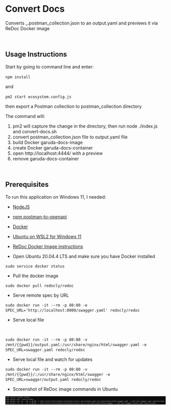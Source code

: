 # Convert Docs
Converts _.postman_collection.json to an output.yaml and previews it via ReDoc Docker image

<br>

## Usage Instructions

Start by going to command line and enter:

`
npm install 
` 

and

`
pm2 start ecosystem.config.js
`

then export a Postman collection to postman_collection directory



The command will: 
1. pm2 will capture the change in the directory, then run node ./index.js and convert-docs.sh
2. convert postman_collection.json file to output.yaml file
3. build Docker garuda-docs-image
4. create Docker garuda-docs-container
5. open http://localhost:4444/ with a preview
6. remove garuda-docs-container

<br>


## Prerequisites

To run this application on Windows 11, I needed:

* [NodeJS](https://nodejs.org/en/download/)

* [npm postman-to-openapi](https://www.npmjs.com/package/postman-to-openapi)

* [Docker](https://docs.docker.com/desktop/install/windows-install/)

* [Ubuntu on WSL2 for Windows 11](https://ubuntu.com/tutorials/install-ubuntu-on-wsl2-on-windows-11-with-gui-support#1-overview)

* [ReDoc Docker Image instructions](https://hub.docker.com/r/redocly/redoc/)


* Open Ubuntu 20.04.4 LTS and make sure you have Docker installed
````
sudo service docker status
````

* Pull the docker image
```
sudo docker pull redocly/redoc
```

* Serve remote spec by URL
```
sudo docker run -it --rm -p 80:80 -e SPEC_URL='http://localhost:8000/swagger.yaml' redocly/redoc
```

* Serve local file
<br>

```
sudo docker run -it --rm -p 80:80 -v /mnt/{{pwd}}/output.yaml:/usr/share/nginx/html/swagger.yaml -e SPEC_URL=swagger.yaml redocly/redoc
```


* Serve local file and watch for updates
```
sudo docker run -it --rm -p 80:80 -v /mnt/{{pwd}}/:/usr/share/nginx/html/swagger -e SPEC_URL=swagger/output.yaml redocly/redoc
```

* Screenshot of ReDoc image commands in Ubuntu 

<img src="Images\ReDoc-Docker-Image-screenshots.png" title="Screenshot of Ubuntu terminal with ReDoc Docker Image commands">



 
  

 



 




